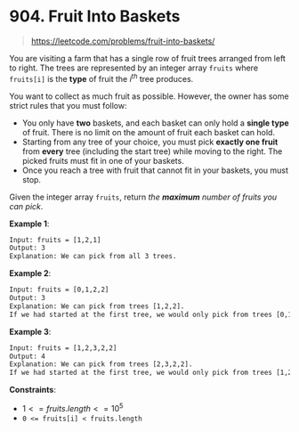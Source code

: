 # 904. Fruit Into Baskets

> <https://leetcode.com/problems/fruit-into-baskets/>

You are visiting a farm that has a single row of fruit trees arranged from left
to right. The trees are represented by an integer array `fruits` where
`fruits[i]` is the **type** of fruit the $i^{th}$ tree produces.

You want to collect as much fruit as possible. However, the owner has some
strict rules that you must follow:

- You only have **two** baskets, and each basket can only hold a
  **single type** of fruit. There is no limit on the amount of fruit each
  basket can hold.
- Starting from any tree of your choice, you must pick **exactly one fruit**
  from **every** tree (including the start tree) while moving to the right. The
  picked fruits must fit in one of your baskets.
- Once you reach a tree with fruit that cannot fit in your baskets, you must
  stop.

Given the integer array `fruits`, return *the **maximum** number of fruits you
can pick*.

**Example 1**:

```txt
Input: fruits = [1,2,1]
Output: 3
Explanation: We can pick from all 3 trees.
```

**Example 2**:

```txt
Input: fruits = [0,1,2,2]
Output: 3
Explanation: We can pick from trees [1,2,2].
If we had started at the first tree, we would only pick from trees [0,1].
```

**Example 3**:

```txt
Input: fruits = [1,2,3,2,2]
Output: 4
Explanation: We can pick from trees [2,3,2,2].
If we had started at the first tree, we would only pick from trees [1,2].
```

**Constraints**:

- $1 <= fruits.length <= 10^5$
- `0 <= fruits[i] < fruits.length`
